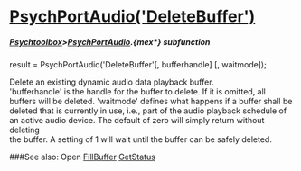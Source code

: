 # [PsychPortAudio('DeleteBuffer')](PsychPortAudio-DeleteBuffer) 
##### [Psychtoolbox](Psychtoolbox)>[PsychPortAudio](PsychPortAudio).{mex*} subfunction

result = PsychPortAudio('DeleteBuffer'[, bufferhandle] [, waitmode]);

Delete an existing dynamic audio data playback buffer.  
'bufferhandle' is the handle for the buffer to delete. If it is omitted, all  
buffers will be deleted. 'waitmode' defines what happens if a buffer shall be  
deleted that is currently in use, i.e., part of the audio playback schedule of  
an active audio device. The default of zero will simply return without deleting  
the buffer. A setting of 1 will wait until the buffer can be safely deleted.  
  


###See also:
Open [FillBuffer](PsychPortAudio-FillBuffer) [GetStatus](PsychPortAudio-GetStatus) 
